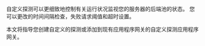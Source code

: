 自定义探测可以更细致地控制有关运行状况监视您的服务器的后端池的状态。 您可以更改的时间间隔检查，失败请求阈值和超时设置。

本文将指导您创建自定义的探测或添加到现有应用程序网关的自定义探测应用程序网关。 
